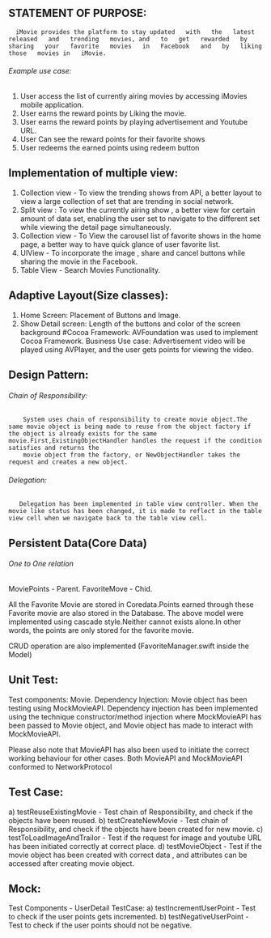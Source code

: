  
## STATEMENT OF PURPOSE:
      iMovie provides the platform to stay updated   with   the   latest   released   and   trending   movies, and   to   get   rewarded   by   sharing   your   favorite   movies   in   Facebook   and   by   liking   those   movies in   iMovie.

###### Example use case:

1) User   access   the   list   of   currently   airing   movies   by   accessing   iMovies   mobile application.
2) User   earns   the   reward   points   by   Liking   the   movie.
3) User   earns   the   reward   points   by   playing   advertisement   and   Youtube   URL.
4) User   Can   see   the   reward   points   for   their   favorite   shows
5) User   redeems   the   earned   points   using   redeem   button

    
## Implementation of multiple   view:
1) Collection   view   -   To   view   the   trending   shows   from   API,   a   better   layout   to   view   a   large collection   of   set   that   are   trending   in   social   network.
2) Split   view   :   To   view   the   currently   airing   show   ,   a   better   view   for   certain   amount   of data   set,   enabling   the   user   set   to   navigate   to   the   different   set   while   viewing   the   detail page   simultaneously.
3) Collection   view   -   To   View   the   carousel   list   of   favorite   shows   in   the   home   page,   a better   way   to   have   quick   glance   of   user   favorite   list.
4) UIView   -   To   incorporate   the   image   ,   share   and   cancel   buttons   while   sharing   the movie   in   the   Facebook.
5) Table   View   -   Search   Movies   Functionality.

## Adaptive   Layout(Size   classes):
1) Home   Screen:   Placement   of   Buttons   and   Image.
2)   Show   Detail   screen:   Length   of   the   buttons   and   color   of   the   screen   background
#Cocoa   Framework:
AVFoundation   was   used   to   implement   Cocoa   Framework.
Business   Use   case:
Advertisement   video   will   be   played   using   AVPlayer,   and   the   user   gets   points   for   viewing   the
video.

## Design   Pattern:
###### Chain of Responsibility:
        System uses chain of responsibility to create movie object.The same movie object is being made to reuse from the object factory if the object is already exists for the same movie.First,ExistingObjectHandler handles the request if the condition satisfies and returns the
        movie object from the factory, or NewObjectHandler takes the request and creates a new object.
 
 ###### Delegation:
       Delegation has been implemented in table view controller. When the movie like status has been changed, it is made to reflect in the table view cell when we navigate back to the table view cell.
 
 ## Persistent   Data(Core   Data)
 ###### One   to   One   relation
MoviePoints      -   Parent.
FavoriteMove   -   Chid.

All the Favorite Movie are stored in Coredata.Points earned through these Favorite movie are also stored in the Database.
The above model were implemented using cascade style.Neither cannot exists alone.In other words, the points are only stored for the favorite movie.
 
 CRUD operation are also implemented (FavoriteManager.swift inside the Model) 
 
## Unit   Test:
Test   components:   Movie.
Dependency   Injection:   Movie   object   has   been   testing   using   MockMovieAPI.   Dependency injection   has   been   implemented   using   the   technique   constructor/method   injection   where MockMovieAPI   has   been   passed   to   Movie   object,   and   Movie   object   has   made   to   interact with   MockMovieAPI.

Please   also   note   that   MovieAPI   has   also   been   used   to   initiate   the   correct   working   behaviour for   other   cases.
Both   MovieAPI   and   MockMovieAPI   conformed   to   NetworkProtocol

## Test   Case:
a) testReuseExistingMovie   -   Test   chain   of   Responsibility,   and   check   if   the   objects   have
been   reused.
b) testCreateNewMovie   -   Test   chain   of   Responsibility,   and   check   if   the   objects   have
been   created   for   new   movie.
c) testToLoadImageAndTrailor   -   Test   if   the   request   for   image   and   youtube   URL   has
been   initiated   correctly   at   correct   place.
d) testMovieObject   -   Test   if   the   movie   object   has   been   created   with   correct   data   ,   and
attributes   can   be   accessed   after   creating   movie   object.

## Mock:
Test   Components - UserDetail TestCase:
a) testIncrementUserPoint   -   Test   to   check   if   the   user   points   gets   incremented.
b) testNegativeUserPoint   -   Test   to   check   if   the   user   points   should   not   be   negative.
